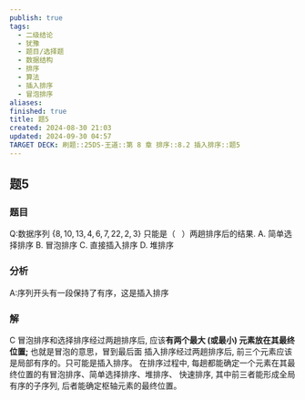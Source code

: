 ```yaml
---
publish: true
tags:
  - 二级结论
  - 犹豫
  - 题目/选择题
  - 数据结构
  - 排序
  - 算法
  - 插入排序
  - 冒泡排序
aliases: 
finished: true
title: 题5
created: 2024-08-30 21:03
updated: 2024-09-30 04:57
TARGET DECK: 刷题::25DS-王道::第 8 章 排序::8.2 插入排序::题5
---
```

## 题5
### 题目
Q:数据序列 $\{ 8,{10},{13},4,6,7,{22},2,3\}$ 只能是（ $\;$ ）两趟排序后的结果.
A. 简单选择排序 B. 冒泡排序 C. 直接插入排序 D. 堆排序
### 分析
A:序列开头有一段保持了有序，这是插入排序
### 解
C
冒泡排序和选择排序经过两趟排序后, 应该**有两个最大 (或最小) 元素放在其最终位置;** 也就是冒泡的意思，冒到最后面
插入排序经过两趟排序后, 前三个元素应该是局部有序的。只可能是插入排序。
在排序过程中, 每趟都能确定一个元素在其最终位置的有冒泡排序、简单选择排序、堆排序、 快速排序, 其中前三者能形成全局有序的子序列, 后者能确定枢轴元素的最终位置。

